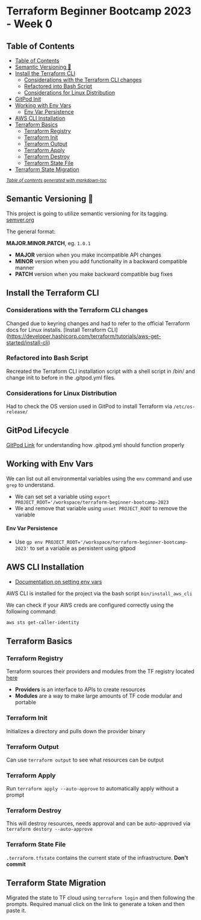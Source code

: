 # Terraform Beginner Bootcamp 2023 - Week 0

## Table of Contents
* [Table of Contents](#table-of-contents)
* [Semantic Versioning :mage:](#semantic-versioning--mage-)
* [Install the Terraform CLI](#install-the-terraform-cli)
  + [Considerations with the Terraform CLI changes](#considerations-with-the-terraform-cli-changes)
  + [Refactored into Bash Script](#refactored-into-bash-script)
  + [Considerations for Linux Distribution](#considerations-for-linux-distribution)
* [GitPod Init](#gitpod-init)
* [Working with Env Vars](#working-with-env-vars)
  + [Env Var Persistence](#env-var-persistence)
* [AWS CLI Installation](#aws-cli-installation)
* [Terraform Basics](#terraform-basics)
  + [Terraform Registry](#terraform-registry)
  + [Terraform Init](#terraform-init)
  + [Terraform Output](#terraform-output)
  + [Terraform Apply](#terraform-apply)
  + [Terraform Destroy](#terraform-destroy)
  + [Terraform State File](#terraform-state-file)
* [Terraform State Migration](#terraform-state-migration)

<small><i><a href='http://ecotrust-canada.github.io/markdown-toc/'>Table of contents generated with markdown-toc</a></i></small>




## Semantic Versioning :mage:

This project is going to utilize semantic versioning for its tagging. [semver.org](https://semver.org)

The general format:

**MAJOR.MINOR.PATCH**, eg. `1.0.1`

- **MAJOR** version when you make incompatible API changes
- **MINOR** version when you add functionality in a backward compatible manner
- **PATCH** version when you make backward compatible bug fixes

## Install the Terraform CLI

### Considerations with the Terraform CLI changes
Changed due to keyring changes and had to refer to the official Terraform docs for Linux installs.
[Install Terraform CLI] (https://developer.hashicorp.com/terraform/tutorials/aws-get-started/install-cli)


### Refactored into Bash Script
Recreated the Terraform CLI installation script with a shell script in /bin/ and change init to before in the .gitpod.yml files.

### Considerations for Linux Distribution
Had to check the OS version used in GitPod to install Terraform via 
```/etc/os-release/```



## GitPod Lifecycle
[GitPod Link](https://www.gitpod.io/docs/configure/workspaces/tasks) for understanding how .gitpod.yml should function properly

## Working with Env Vars
We can list out all environmental variables using the `env` command and use `grep` to understand.
- We can set set a variable using `export PROJECT_ROOT='/workspace/terraform-beginner-bootcamp-2023`
- We and remove that variable using `unset PROJECT_ROOT` to remove the variable

#### Env Var Persistence
- Use `gp env PROJECT_ROOT='/workspace/terraform-beginner-bootcamp-2023'` to set a variable as persistent using gitpod

## AWS CLI Installation
- [Documentation on setting env vars](https://docs.aws.amazon.com/cli/latest/userguide/cli-configure-envvars.html)

AWS CLI is installed for the project via the bash script `bin/install_aws_cli`

We can check if your AWS creds are configured correctly using the following command:
```sh
aws sts get-caller-identity
```

## Terraform Basics

### Terraform Registry
Terraform sources their providers and modules from the TF registry located [here](https://registry.terraform.io/)

- **Providers** is an interface to APIs to create resources
- **Modules** are a way to make large amounts of TF code modular and portable 

### Terraform Init
Initializes a directory and pulls down the provider binary

### Terraform Output
Can use `terraform output` to see what resources can be output

### Terraform Apply
Run `terraform apply --auto-approve` to automatically apply without a prompt

### Terraform Destroy
This will destroy resources, needs approval and can be auto-approved via `terraform destory --auto-approve`

### Terraform State File
`.terraform.tfstate` contains the current state of the infrastructure. **Don't commit**

## Terraform State Migration
Migrated the state to TF cloud using `terraform login` and then following the prompts. Required manual click on the link to generate a token and then paste it.
